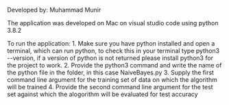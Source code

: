 Developed by: Muhammad Munir

The application was developed on Mac on visual studio code using python 3.8.2

To run the application:
    1. Make sure you have python installed and open a terminal, which can run python, to check this in your terminal type python3 --version, if a version of python is not returned please install python3 for the project to work.
    2. Provide the python3 command and write the name of the python file in the folder, in this case NaiveBayes.py
    3. Supply the first command line argument for the training set of data on which the algorithm will be trained
    4. Provide the second command line argument for the test set against which the alogorithm will be evaluated for test accuracy